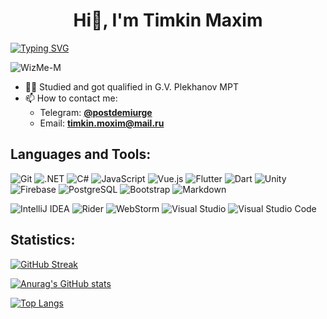 <h1 align="center">Hi👋, I'm Timkin Maxim</h1>

[![Typing SVG](https://readme-typing-svg.herokuapp.com?color=%2336BCF7&lines=.NET+app+developer)](https://git.io/typing-svg)

![WizMe-M](https://komarev.com/ghpvc/?username=wizme-m&label=PROFILE+VIEWS&color=red&style=plastic)

- 👨‍🎓 Studied and got qualified in G.V. Plekhanov MPT
- 📫 How to contact me: 
  - Telegram: **[@postdemiurge](https://t.me/postdemiurge)**
  - Email: **timkin.moxim@mail.ru**

## Languages and Tools:

![Git](https://img.shields.io/badge/git-%23F05033.svg?style=for-the-badge&logo=git&logoColor=white)
![.NET](https://img.shields.io/badge/.NET-5C2D91?style=for-the-badge&logo=.net&logoColor=white)
![C#](https://img.shields.io/badge/c%23-%23239120.svg?style=for-the-badge&logo=c-sharp&logoColor=white)
![JavaScript](https://img.shields.io/badge/javascript-%23323330.svg?style=for-the-badge&logo=javascript&logoColor=%23F7DF1E)
![Vue.js](https://img.shields.io/badge/vuejs-%2335495e.svg?style=for-the-badge&logo=vuedotjs&logoColor=%234FC08D)
![Flutter](https://img.shields.io/badge/Flutter-%2302569B.svg?style=for-the-badge&logo=Flutter&logoColor=white)
![Dart](https://img.shields.io/badge/dart-%230175C2.svg?style=for-the-badge&logo=dart&logoColor=white)
![Unity](https://img.shields.io/badge/unity-%23000000.svg?style=for-the-badge&logo=unity&logoColor=white)
![Firebase](https://img.shields.io/badge/Firebase-039BE5?style=for-the-badge&logo=Firebase&logoColor=white)
![PostgreSQL](https://img.shields.io/badge/postgres-%23316192.svg?style=for-the-badge&logo=postgresql&logoColor=white)
![Bootstrap](https://img.shields.io/badge/bootstrap-%238511FA.svg?style=for-the-badge&logo=bootstrap&logoColor=white)
![Markdown](https://img.shields.io/badge/markdown-%23000000.svg?style=for-the-badge&logo=markdown&logoColor=white) 

![IntelliJ IDEA](https://img.shields.io/badge/IntelliJIDEA-000000.svg?style=for-the-badge&logo=intellij-idea&logoColor=white)
![Rider](https://img.shields.io/badge/Rider-000000.svg?style=for-the-badge&logo=Rider&logoColor=white&color=black&labelColor=crimson)
![WebStorm](https://img.shields.io/badge/webstorm-143?style=for-the-badge&logo=webstorm&logoColor=white&color=black)
![Visual Studio](https://img.shields.io/badge/Visual%20Studio-5C2D91.svg?style=for-the-badge&logo=visual-studio&logoColor=white)
![Visual Studio Code](https://img.shields.io/badge/Visual%20Studio%20Code-0078d7.svg?style=for-the-badge&logo=visual-studio-code&logoColor=white)

 ## Statistics:
 
[![GitHub Streak](https://github-readme-streak-stats.herokuapp.com/?user=WizMe-M&theme=onedark)](https://git.io/streak-stats)

[![Anurag's GitHub stats](https://github-readme-stats.vercel.app/api?username=WizMe-M&theme=onedark&PAT1)](https://github.com/anuraghazra/github-readme-stats)

[![Top Langs](https://github-readme-stats.vercel.app/api/top-langs/?username=WizMe-M&layout=compact&theme=onedark&PAT1)](https://github.com/anuraghazra/github-readme-stats)
